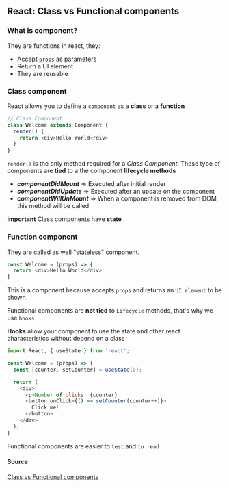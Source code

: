 ## React: Class vs Functional components
### What is component?
They are functions in react, they:
- Accept `props` as parameters
- Return a UI element
- They are reusable

### Class component
React allows you to define a `component` as a **class** or a **function**
```javascript
// Class Component
class Welcome extends Component {
  render() {
    return <div>Hello World</div>
  }
}
```

`render()` is the only method required for a _Class Component_. These type of components are **tied** to a the component **lifecycle methods**
- **_componentDidMount_** => Executed after initial render
- **_componentDidUpdate_** => Executed after an update on the component
- **_componentWillUnMount_** => When a component is removed from DOM, this method will be called

**important** Class components have **state**

### Function component
They are called as well "stateless" component.
```javascript
const Welcome = (props) => {
  return <div>Hello World</div>
}
```

This is a component because accepts `props` and returns an `UI element` to be shown

Functional components are **not tied** to `Lifecycle` methods, that's why we use `hooks`

**Hooks** allow your component to use the state and other react characteristics without depend on a class
```javascript
import React, { useState } from 'react';

const Welcome = (props) => {
  const [counter, setCounter] = useState(0);

  return (
    <div>
      <p>Number of clicks: {counter}
      <button onClick={() => setCounter(counter++)}>
        Click me!
      </button>
    </div>
  );
}
```

Functional components are easier to `test` and `to read`


#### **Source**
[Class vs Functional components](https://twitter.com/brenditech/status/1403753559733293060)

